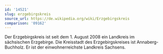```yaml
---
id: '14521'
slug: erzgebirgskreis
source_url: https://de.wikipedia.org/wiki/Erzgebirgskreis
comparison: '09162'
---
```


Der Erzgebirgskreis ist seit dem 1. August 2008 ein Landkreis im sächsischen Erzgebirge. Die Kreisstadt des Erzgebirgskreises ist Annaberg-Buchholz. Er ist der einwohnerreichste Landkreis Sachsens.
